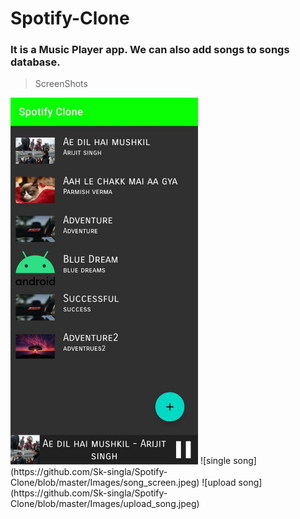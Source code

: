 # Spotify-Clone

### It is a Music Player app. We can also add songs to songs database.

> ScreenShots 
<img src="https://github.com/Sk-singla/Spotify-Clone/blob/master/Images/all_songs.jpeg" width=300px>
![single song](https://github.com/Sk-singla/Spotify-Clone/blob/master/Images/song_screen.jpeg)  ![upload song](https://github.com/Sk-singla/Spotify-Clone/blob/master/Images/upload_song.jpeg)
